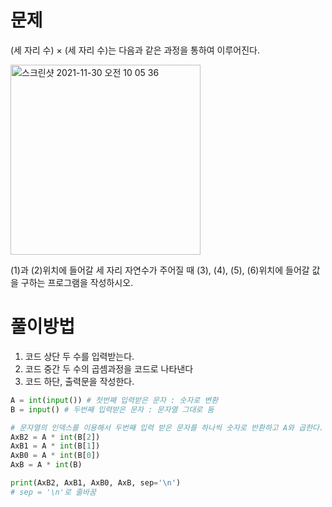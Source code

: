 # 문제
(세 자리 수) × (세 자리 수)는 다음과 같은 과정을 통하여 이루어진다.

<img width="304" alt="스크린샷 2021-11-30 오전 10 05 36" src="https://user-images.githubusercontent.com/81007078/143966967-c5507222-950c-4a17-9665-a6489ec98183.png">

(1)과 (2)위치에 들어갈 세 자리 자연수가 주어질 때 (3), (4), (5), (6)위치에 들어갈 값을 구하는 프로그램을 작성하시오.

# 풀이방법
1. 코드 상단 두 수를 입력받는다.
2. 코드 중간 두 수의 곱셈과정을 코드로 나타낸다
3. 코드 하단, 출력문을 작성한다.

```python
A = int(input()) # 첫번째 입력받은 문자 : 숫자로 변환
B = input() # 두번째 입력받은 문자 : 문자열 그대로 둠

# 문자열의 인덱스를 이용해서 두번째 입력 받은 문자를 하나씩 숫자로 반환하고 A와 곱한다.
AxB2 = A * int(B[2])
AxB1 = A * int(B[1])
AxB0 = A * int(B[0])
AxB = A * int(B)

print(AxB2, AxB1, AxB0, AxB, sep='\n')
# sep = '\n'로 줄바꿈
```
